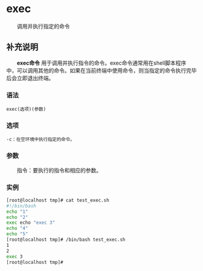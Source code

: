 # exec

　　调用并执行指定的命令

## 补充说明

　　**exec命令** 用于调用并执行指令的命令。exec命令通常用在shell脚本程序中，可以调用其他的命令。如果在当前终端中使用命令，则当指定的命令执行完毕后会立即退出终端。

### 语法

```
exec(选项)(参数)
```

### 选项

```
-c：在空环境中执行指定的命令。
```

### 参数

　　指令：要执行的指令和相应的参数。

### 实例

```bash
[root@localhost tmp]# cat test_exec.sh 
#!/bin/bash
echo "1"
echo "2"
exec echo "exec 3"
echo "4"
echo "5"
[root@localhost tmp]# /bin/bash test_exec.sh 
1
2
exec 3
[root@localhost tmp]# 
```
